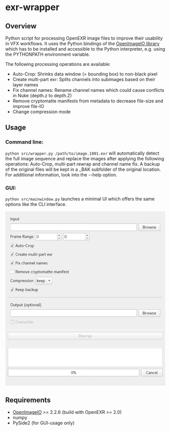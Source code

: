 # exr-wrapper

## Overview

Python script for processing OpenEXR image files to improve their usability in VFX workflows. It uses the Python
bindings of the [OpenImageIO library](https://sites.google.com/site/openimageio/home) which has to be installed and
accessible to the Python interpreter, e.g. using the PYTHONPATH environment variable.

The following processing operations are available:

* Auto-Crop: Shrinks data window (= bounding box) to non-black pixel
* Create multi-part exr: Splits channels into subimages based on their layer names
* Fix channel names: Rename channel names which could cause conflicts in Nuke (depth.z to depth.Z)
* Remove cryptomatte manifests from metadata to decrease file-size and improve file-IO
* Change compression mode

## Usage

### Command line:

`python src/wrapper.py /path/to/image.1001.exr` will automatically detect the full image sequence and replace the images
after applying the following operations: Auto-Crop, multi-part rewrap and channel name fix. A backup of the original
files will be kept in a _BAK subfolder of the original location. For additional information, look into the --help
option.

### GUI:

`python src/mainwindow.py` launches a minimal UI which offers the same options like the CLI interface.

![GUI-Layout](/docs/gui.png)

## Requirements

* [OpenImageIO](https://github.com/OpenImageIO/oiio/blob/master/INSTALL.md) >= 2.2.6 (build with OpenEXR >= 2.0)
* numpy
* PySide2 (for GUI-usage only)